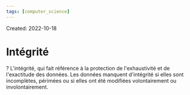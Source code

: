```yaml
---
tags: [computer_science] 
---
```

Created: 2022-10-18

# Intégrité
?
L'intégrité, qui fait référence à la protection de l'exhaustivité et de l'exactitude des données. Les données manquent d'intégrité si elles sont incomplètes, périmées ou si elles ont été modifiées volontairement ou involontairement.
<!--SR:!2022-12-21,32,210-->